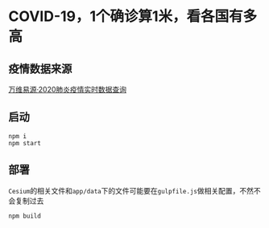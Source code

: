 # COVID-19，1个确诊算1米，看各国有多高

## 疫情数据来源

[万维易源·2020肺炎疫情实时数据查询](https://www.showapi.com/apiGateway/view?apiCode=2217)

## 启动

```
npm i
npm start
```

## 部署

`Cesium`的相关文件和`app/data`下的文件可能要在`gulpfile.js`做相关配置，不然不会复制过去
```
npm build
```
